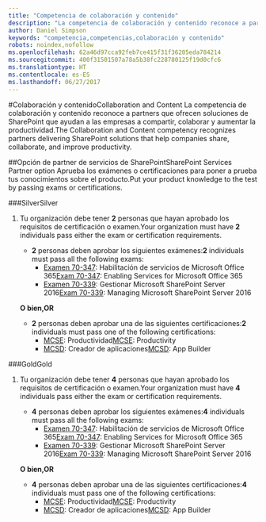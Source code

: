 ```yaml
---
title: "Competencia de colaboración y contenido"
description: "La competencia de colaboración y contenido reconoce a partners que ofrecen soluciones de SharePoint que ayudan a las empresas a compartir, colaborar y aumentar la productividad."
author: Daniel Simpson
keywords: "competencia,competencias,colaboración y contenido"
robots: noindex,nofollow
ms.openlocfilehash: 62a46d97cca92feb7ce415f31f36205eda784214
ms.sourcegitcommit: 400f31501507a78a5b38fc228780125f19d0cfc6
ms.translationtype: HT
ms.contentlocale: es-ES
ms.lasthandoff: 06/27/2017
---
```

#<a name="collaboration-and-content"></a><span data-ttu-id="dbcdf-104">Colaboración y contenido</span><span class="sxs-lookup"><span data-stu-id="dbcdf-104">Collaboration and Content</span></span>
<span data-ttu-id="dbcdf-105">La competencia de colaboración y contenido reconoce a partners que ofrecen soluciones de SharePoint que ayudan a las empresas a compartir, colaborar y aumentar la productividad.</span><span class="sxs-lookup"><span data-stu-id="dbcdf-105">The Collaboration and Content competency recognizes partners delivering SharePoint solutions that help companies share, collaborate, and improve productivity.</span></span>

##<a name="sharepoint-services-partner-option"></a><span data-ttu-id="dbcdf-106">Opción de partner de servicios de SharePoint</span><span class="sxs-lookup"><span data-stu-id="dbcdf-106">SharePoint Services Partner option</span></span>
<span data-ttu-id="dbcdf-107">Aprueba los exámenes o certificaciones para poner a prueba tus conocimientos sobre el producto.</span><span class="sxs-lookup"><span data-stu-id="dbcdf-107">Put your product knowledge to the test by passing exams or certifications.</span></span>

###<a name="silver"></a><span data-ttu-id="dbcdf-108">Silver</span><span class="sxs-lookup"><span data-stu-id="dbcdf-108">Silver</span></span>

1. <span data-ttu-id="dbcdf-109">Tu organización debe tener **2** personas que hayan aprobado los requisitos de certificación o examen.</span><span class="sxs-lookup"><span data-stu-id="dbcdf-109">Your organization must have **2** individuals pass either the exam or certification requirements.</span></span>

    - <span data-ttu-id="dbcdf-110">**2** personas deben aprobar los siguientes exámenes:</span><span class="sxs-lookup"><span data-stu-id="dbcdf-110">**2** individuals must pass all the following exams:</span></span>
        - <span data-ttu-id="dbcdf-111">[Examen 70-347](https://www.microsoft.com/en-us/learning/exam-70-347.aspx): Habilitación de servicios de Microsoft Office 365</span><span class="sxs-lookup"><span data-stu-id="dbcdf-111">[Exam 70-347](https://www.microsoft.com/en-us/learning/exam-70-347.aspx): Enabling Services for Microsoft Office 365</span></span>
        - <span data-ttu-id="dbcdf-112">[Examen 70-339](https://www.microsoft.com/en-us/learning/exam-70-339.aspx): Gestionar Microsoft SharePoint Server 2016</span><span class="sxs-lookup"><span data-stu-id="dbcdf-112">[Exam 70-339](https://www.microsoft.com/en-us/learning/exam-70-339.aspx): Managing Microsoft SharePoint Server 2016</span></span>

    **<span data-ttu-id="dbcdf-113">O bien,</span><span class="sxs-lookup"><span data-stu-id="dbcdf-113">OR</span></span>**

    - <span data-ttu-id="dbcdf-114">**2** personas deben aprobar una de las siguientes certificaciones:</span><span class="sxs-lookup"><span data-stu-id="dbcdf-114">**2** individuals must pass one of the following certifications:</span></span>
        - <span data-ttu-id="dbcdf-115">[MCSE](https://www.microsoft.com/en-us/learning/mcse-productivity-certification.aspx): Productividad</span><span class="sxs-lookup"><span data-stu-id="dbcdf-115">[MCSE](https://www.microsoft.com/en-us/learning/mcse-productivity-certification.aspx): Productivity</span></span>
        - <span data-ttu-id="dbcdf-116">[MCSD](https://www.microsoft.com/en-us/learning/mcsd-app-builder-certification.aspx): Creador de aplicaciones</span><span class="sxs-lookup"><span data-stu-id="dbcdf-116">[MCSD](https://www.microsoft.com/en-us/learning/mcsd-app-builder-certification.aspx): App Builder</span></span>

###<a name="gold"></a><span data-ttu-id="dbcdf-117">Gold</span><span class="sxs-lookup"><span data-stu-id="dbcdf-117">Gold</span></span>
1. <span data-ttu-id="dbcdf-118">Tu organización debe tener **4** personas que hayan aprobado los requisitos de certificación o examen.</span><span class="sxs-lookup"><span data-stu-id="dbcdf-118">Your organization must have **4** individuals pass either the exam or certification requirements.</span></span>

    - <span data-ttu-id="dbcdf-119">**4** personas deben aprobar los siguientes exámenes:</span><span class="sxs-lookup"><span data-stu-id="dbcdf-119">**4** individuals must pass all the following exams:</span></span>
        - <span data-ttu-id="dbcdf-120">[Examen 70-347](https://www.microsoft.com/en-us/learning/exam-70-347.aspx): Habilitación de servicios de Microsoft Office 365</span><span class="sxs-lookup"><span data-stu-id="dbcdf-120">[Exam 70-347](https://www.microsoft.com/en-us/learning/exam-70-347.aspx): Enabling Services for Microsoft Office 365</span></span>
        - <span data-ttu-id="dbcdf-121">[Examen 70-339](https://www.microsoft.com/en-us/learning/exam-70-339.aspx): Gestionar Microsoft SharePoint Server 2016</span><span class="sxs-lookup"><span data-stu-id="dbcdf-121">[Exam 70-339](https://www.microsoft.com/en-us/learning/exam-70-339.aspx): Managing Microsoft SharePoint Server 2016</span></span>

    **<span data-ttu-id="dbcdf-122">O bien,</span><span class="sxs-lookup"><span data-stu-id="dbcdf-122">OR</span></span>**

    - <span data-ttu-id="dbcdf-123">**4** personas deben aprobar una de las siguientes certificaciones:</span><span class="sxs-lookup"><span data-stu-id="dbcdf-123">**4** individuals must pass one of the following certifications:</span></span>
        - <span data-ttu-id="dbcdf-124">[MCSE](https://www.microsoft.com/en-us/learning/mcse-productivity-certification.aspx): Productividad</span><span class="sxs-lookup"><span data-stu-id="dbcdf-124">[MCSE](https://www.microsoft.com/en-us/learning/mcse-productivity-certification.aspx): Productivity</span></span>
        - <span data-ttu-id="dbcdf-125">[MCSD](https://www.microsoft.com/en-us/learning/mcsd-app-builder-certification.aspx): Creador de aplicaciones</span><span class="sxs-lookup"><span data-stu-id="dbcdf-125">[MCSD](https://www.microsoft.com/en-us/learning/mcsd-app-builder-certification.aspx): App Builder</span></span>
 

